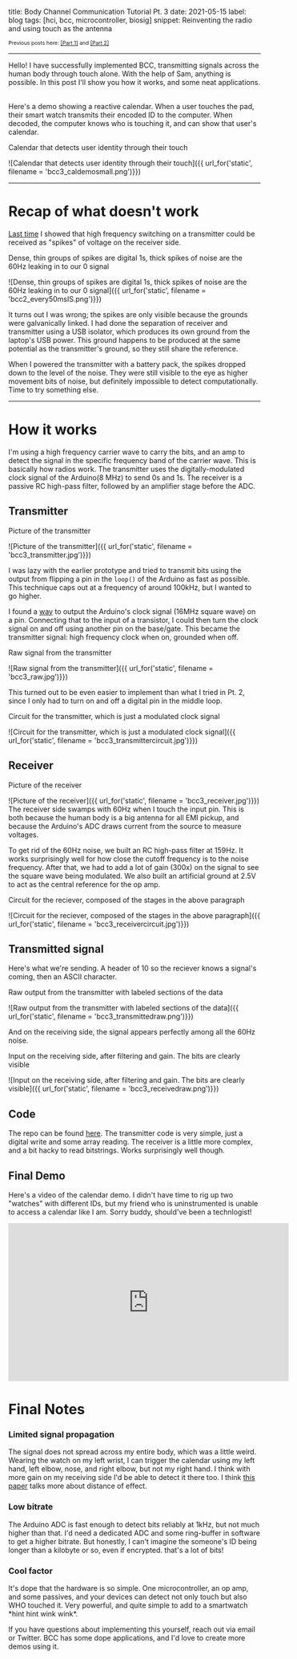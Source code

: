 title: Body Channel Communication Tutorial Pt. 3
date: 2021-05-15
label: blog
tags: [hci, bcc, microcontroller, biosig]
snippet: Reinventing the radio and using touch as the antenna

<div style="font-size:.75em;"> Previous posts here: <a href="../bcc1">[Part 1]</a> and <a href="../bcc2"> [Part 2] </a> </div>

<hr>

Hello! I have successfully implemented BCC, transmitting signals across the human body through touch alone. With the help of Sam, anything is possible. In this post I'll show you how it works, and some neat applications.

<br>
Here's a demo showing a reactive calendar. When a user touches the pad, their smart watch transmits their encoded ID to the computer. When decoded, the computer knows who is touching it, and can show that user's calendar. 

<p class="caption">Calendar that detects user identity through their touch</p>
![Calendar that detects user identity through their touch]({{ url_for('static', filename = 'bcc3_caldemosmall.png')}})

<hr>

# Recap of what doesn't work
[Last time](../bcc2) I showed that high frequency switching on a transmitter could be received as "spikes" of voltage on the receiver side. 

<p class="caption">Dense, thin groups of spikes are digital 1s, thick spikes of noise are the 60Hz leaking in to our 0 signal</p>
![Dense, thin groups of spikes are digital 1s, thick spikes of noise are the 60Hz leaking in to our 0 signal]({{ url_for('static', filename = 'bcc2_every50msIS.png')}})

It turns out I was wrong; the spikes are only visible because the grounds were galvanically linked. I had done the separation of receiver and transmitter using a USB isolator, which produces its own ground from the laptop's USB power. This ground happens to be produced at the same potential as the transmitter's ground, so they still share the reference. 

When I powered the transmitter with a battery pack, the spikes dropped down to the level of the noise. They were still visible to the eye as higher movement bits of noise, but definitely impossible to detect computationally. Time to try something else.

<hr> 

# How it works
I'm using a high frequency carrier wave to carry the bits, and an amp to detect the signal in the specific frequency band of the carrier wave. This is basically how radios work. The transmitter uses the digitally-modulated clock signal of the Arduino(8 MHz) to send 0s and 1s. The receiver is a passive RC high-pass filter, followed by an amplifier stage before the ADC.

## Transmitter
<p class="caption">Picture of the transmitter</p>
![Picture of the transmitter]({{ url_for('static', filename = 'bcc3_transmitter.jpg')}})

I was lazy with the earlier prototype and tried to transmit bits using the output from flipping a pin in the ```loop()``` of the Arduino as fast as possible. This technique caps out at a frequency of around 100kHz, but I wanted to go higher. 

I found a [way](https://arduino.stackexchange.com/questions/16698/arduino-constant-clock-output) to output the Arduino's clock signal (16MHz square wave) on a pin. Connecting that to the input of a transistor, I could then turn the clock signal on and off using another pin on the base/gate. This became the transmitter signal: high frequency clock when on, grounded when off. 

<p class="caption">Raw signal from the transmitter</p>
![Raw signal from the transmitter]({{ url_for('static', filename = 'bcc3_raw.jpg')}})

This turned out to be even easier to implement than what I tried in Pt. 2, since I only had to turn on and off a digital pin in the middle loop.

<p class="caption">Circuit for the transmitter, which is just a modulated clock signal</p>
![Circuit for the transmitter, which is just a modulated clock signal]({{ url_for('static', filename = 'bcc3_transmittercircuit.jpg')}})

## Receiver
<p class="caption">Picture of the receiver</p>
![Picture of the receiver]({{ url_for('static', filename = 'bcc3_receiver.jpg')}})
The receiver side swamps with 60Hz when I touch the input pin. This is both because the human body is a big antenna for all EMI pickup, and because the Arduino's ADC draws current from the source to measure voltages. 

To get rid of the 60Hz noise, we built an RC high-pass filter at 159Hz. It works surprisingly well for how close the cutoff frequency is to the noise frequency. After that, we had to add a lot of gain (300x) on the signal to see the square wave being modulated. We also built an artificial ground at 2.5V to act as the central reference for the op amp. 

<p class="caption">Circuit for the reciever, composed of the stages in the above paragraph</p>
![Circuit for the reciever, composed of the stages in the above paragraph]({{ url_for('static', filename = 'bcc3_receivercircuit.jpg')}})

## Transmitted signal
Here's what we're sending. A header of 10 so the reciever knows a signal's coming, then an ASCII character. 

<p class="caption">Raw output from the transmitter with labeled sections of the data</p>
![Raw output from the transmitter with labeled sections of the data]({{ url_for('static', filename = 'bcc3_transmittedraw.png')}})

And on the receiving side, the signal appears perfectly among all the 60Hz noise. 

<p class="caption">Input on the receiving side, after filtering and gain. The bits are clearly visible</p>
![Input on the receiving side, after filtering and gain. The bits are clearly visible]({{ url_for('static', filename = 'bcc3_receivedraw.png')}})


## Code
The repo can be found [here](https://github.com/kongmunist/BCC). The transmitter code is very simple, just a digital write and some array reading. The receiver is a little more complex, and a bit hacky to read bitstrings. Works surprisingly well though. 

## Final Demo
Here's a video of the calendar demo. I didn't have time to rig up two "watches" with different IDs, but my friend who is uninstrumented is unable to access a calendar like I am. Sorry buddy, should've been a technlogist!

<div style="text-align:center;">
<iframe width="560" height="315" src="https://www.youtube.com/embed/4pwZ0hJcawM" title="YouTube video player" frameborder="0" allow="accelerometer; autoplay; clipboard-write; encrypted-media; gyroscope; picture-in-picture" allowfullscreen></iframe></div>


# Final Notes

### Limited signal propagation
The signal does not spread across my entire body, which was a little weird. Wearing the watch on my left wrist, I can trigger the calendar using my left hand, left elbow, nose, and right elbow, but not my right hand. I think with more gain on my receiving side I'd be able to detect it there too. I think [this paper](http://www.alansonsample.com/publications/docs/2018%20-%20UIST%20-%20Enabling%20Interactive%20Infrastructure%20with%20BCC.pdf) talks more about distance of effect.

### Low bitrate
The Arduino ADC is fast enough to detect bits reliably at 1kHz, but not much higher than that. I'd need a dedicated ADC and some ring-buffer in software to get a higher bitrate. But honestly, I can't imagine the someone's ID being longer than a kilobyte or so, even if encrypted. that's a lot of bits!

### Cool factor
It's dope that the hardware is so simple. One microcontroller, an op amp, and some passives, and your devices can detect not only touch but also WHO touched it. Very powerful, and quite simple to add to a smartwatch \*hint hint wink wink\*.


If you have questions about implementing this yourself, reach out via email or Twitter. BCC has some dope applications, and I'd love to create more demos using it. 






